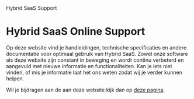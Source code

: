 <properties>
	<page>
		<title>Hybrid SaaS</title>
		<description>Hybrid SaaS Support</description>
	</page>
</properties>

# Hybrid SaaS Online Support #

Op deze website vind je handleidingen, technische specificaties en andere documentatie voor optimaal gebruik van Hybrid SaaS. Zowel onze software als deze website zijn constant in beweging en wordt continu verbeterd en aangevuld met nieuwe informatie en functionaliteiten. Kan je iets niet vinden, of mis je informatie laat het ons weten zodat wij je verder kunnen helpen.

Wil je bijdragen aan de aan deze website kijk dan op [deze pagina](support-site\bijdragen\readme). 

